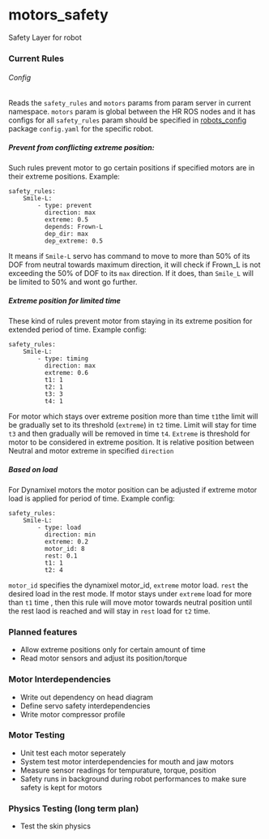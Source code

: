 # motors_safety
Safety Layer for robot
### Current Rules

###### Config
Reads the `safety_rules` and `motors` params from param server in current namespace.
`motors` param is global between the HR ROS nodes and it has configs for all 
`safety_rules` param should be specified in [robots_config](https://github.com/hansonrobotics/robots_config) package `config.yaml` for the specific robot.

##### Prevent from conflicting extreme position:
Such rules prevent motor to go certain positions if specified motors are in their extreme positions.
Example:
```
safety_rules:
    Smile-L:
        - type: prevent
          direction: max
          extreme: 0.5
          depends: Frown-L
          dep_dir: max
          dep_extreme: 0.5
```
It means if `Smile-L` servo has command to move to more than 50% of its DOF from neutral towards maximum direction, it will check if Frown_L is not exceeding the 50% of DOF to its `max` direction. If it does, than `Smile_L` will be limited to 50% and wont go further.

##### Extreme position for limited time
These kind of rules prevent motor from staying in its extreme position for extended period of time. Example config:
```
safety_rules:
    Smile-L:
        - type: timing
          direction: max
          extreme: 0.6
          t1: 1
          t2: 1
          t3: 3
          t4: 1
```
For motor which stays over extreme position more than time `t1`the limit will be gradually set to its threshold (`extreme`) in `t2` time. Limit will stay for time `t3` and then gradually will be removed in time `t4`. `Extreme` is threshold for motor to be considered in extreme position. It is relative position between Neutral and motor extreme in specified `direction`

##### Based on load
For Dynamixel motors the motor position can be adjusted if extreme motor load is applied for period of time. Example config:
```
safety_rules:
    Smile-L:
        - type: load
          direction: min
          extreme: 0.2
          motor_id: 8
          rest: 0.1
          t1: 1
          t2: 4
```
`motor_id` specifies the dynamixel motor_id, `extreme` motor load. `rest` the desired load in the rest mode. If motor stays under `extreme` load for more than `t1` time , then this rule will move motor towards neutral position until  the rest laod is reached and will stay in `rest` load for `t2` time.
 
### Planned features

 * Allow extreme positions only for certain amount of time
 * Read motor sensors and adjust its position/torque

### Motor Interdependencies
 * Write out dependency on head diagram
 * Define servo safety interdependencies
 * Write motor compressor profile

### Motor Testing
 * Unit test each motor seperately
 * System test motor interdependencies for mouth and jaw motors
 * Measure sensor readings for tempurature, torque, position
 * Safety runs in background during robot performances to make sure safety is kept for motors

### Physics Testing (long term plan)
 * Test the skin physics

